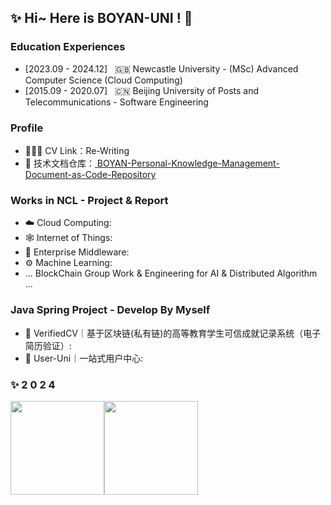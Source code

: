 
## ✨ Hi~ Here is BOYAN-UNI ! 🌸

### Education Experiences
- [2023.09 - 2024.12] &nbsp; 🇬🇧 Newcastle University - (MSc) Advanced Computer Science (Cloud Computing)
- [2015.09 - 2020.07] &nbsp; 🇨🇳 Beijing University of Posts and Telecommunications - Software Engineering


### Profile
- 🙋🏻‍♀️ CV Link：Re-Writing
- 💬 技术文档仓库：<a href="https://github.com/boyan-uni/BOYAN-Personal-Knowledge-Management-Document-as-Code-Repository" target="_blank"> BOYAN-Personal-Knowledge-Management-Document-as-Code-Repository </a>


### Works in NCL - Project & Report
- ☁️ Cloud Computing:
- 🕸️ Internet of Things:
- 🏨 Enterprise Middleware:
- ⚙️ Machine Learning:
- ... BlockChain Group Work & Engineering for AI & Distributed Algorithm ...


### Java Spring Project - Develop By Myself
- 📄 VerifiedCV｜基于区块链(私有链)的高等教育学生可信成就记录系统（电子简历验证）:
- 🌌 User-Uni｜一站式用户中心:


### ✨ 2 0 2 4
<img align="" height="150px" src="https://github-readme-stats.vercel.app/api?username=boyan-uni&hide_title=true&hide_border=true&show_icons=true&include_all_commits=true&line_height=21&theme=radical&locale=en" /><img align="" height="150px" src="https://github-readme-stats.vercel.app/api/top-langs/?username=boyan-uni&hide_title=true&hide_border=true&theme=radical&locale=en&langs_count=8" />



